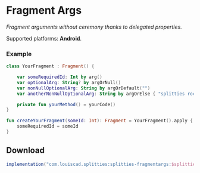 # Fragment Args

*Fragment arguments without ceremony thanks to delegated properties.*

Supported platforms: **Android**.

### Example

```kotlin
class YourFragment : Fragment() {

    var someRequiredId: Int by arg()
    var optionalArg: String? by argOrNull()
    var nonNullOptionalArg: String by argOrDefault("")
    var anotherNonNullOptionalArg: String by argOrElse { "splitties rock!".capitalize() }

    private fun yourMethod() = yourCode()
}

fun createYourFragment(someId: Int): Fragment = YourFragment().apply {
    someRequiredId = someId
}
```

## Download

```groovy
implementation("com.louiscad.splitties:splitties-fragmentargs:$splitties_version")
```
